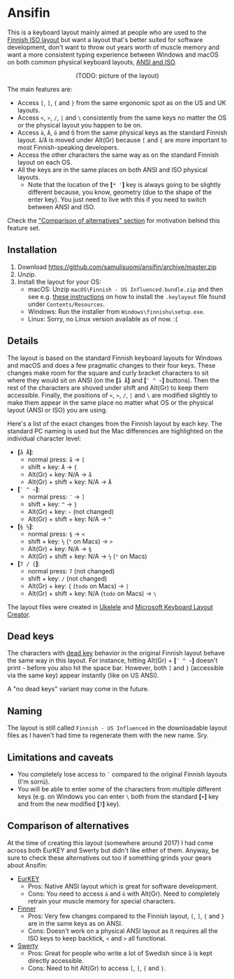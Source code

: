 # Ansifin

This is a keyboard layout mainly aimed at people who are used to the [Finnish ISO layout](https://en.wikipedia.org/wiki/QWERTY#Finnish_multilingual) but want a layout that's better suited for software development, don't want to throw out years worth of muscle memory and want a more consistent typing experience between Windows and macOS on both common physical keyboard layouts, [ANSI and ISO](https://en.wikipedia.org/wiki/Keyboard_layout#/media/File:Physical_keyboard_layouts_comparison_ANSI_ISO_KS_ABNT_JIS.png).

<p align="center">(TODO: picture of the layout)</p>

The main features are:
* Access `[`, `]`, `{` and `}` from the same ergonomic spot as on the US and UK layouts.
* Access `<`, `>`, `/`, `|` and `\` consistently from the same keys no matter the OS or the physical layout you happen to be on.
* Access `ä`, `Ä`, `ö` and `Ö` from the same physical keys as the standard Finnish layout. `å`/`Å` is moved under Alt(Gr) because `[` and `{` are more important to most Finnish-speaking developers.
* Access the other characters the same way as on the standard Finnish layout on each OS.
* All the keys are in the same places on both ANSI and ISO physical layouts.
  * Note that the location of the **[**`* '`**]** key is always going to be slightly different because, you know, geometry (due to the shape of the enter key). You just need to live with this if you need to switch between ANSI and ISO.
  
Check the ["Comparison of alternatives" section](https://github.com/samulisuomi/ansifin#comparison-of-alternatives) for motivation behind this feature set.

## Installation

1. Download https://github.com/samulisuomi/ansifin/archive/master.zip
1. Unzip.
2. Install the layout for your OS:
   * macOS: Unzip `macOS\Finnish - US Influenced.bundle.zip` and then see e.g. [these instructions](https://weibeld.net/mac/custom-keyboard-layout.html) on how to install the `.keylayout` file found under `Contents/Resources`.
   * Windows: Run the installer from `Windows\finnishu\setup.exe`.
   * Linux: Sorry, no Linux version available as of now. :(

## Details

The layout is based on the standard Finnish keyboard layouts for Windows and macOS and does a few pragmatic changes to their four keys. These changes make room for the square and curly bracket characters to sit where they would sit on ANSI (on the **[**`å Å`**]** and **[**`¨ ^ ~`**]** buttons). Then the rest of the characters are shoved under shift and Alt(Gr) to keep them accessible. Finally, the positions of `<`, `>`, `/`, `|` and `\` are modified slightly to make them appear in the same place no matter what OS or the physical layout (ANSI or ISO) you are using.

Here's a list of the exact changes from the Finnish layout by each key. The standard PC naming is used but the Mac differences are highlighted on the individual character level:
- **[**`å Å`**]**:
  * normal press: `å` → `[`
  * shift + key: `Å` → `{`
  * Alt(Gr) + key: N/A → `å`
  * Alt(Gr) + shift + key: N/A → `Å`
- **[**`¨ ^ ~`**]**:
  * normal press: `¨` → `]`
  * shift + key: `^` → `}`
  * Alt(Gr) + key: `~` (not changed)
  * Alt(Gr) + shift + key: N/A → `^`
- **[**`§ ½`**]**:
  * normal press: `§` → `<`
  * shift + key: `½` (`°` on Macs) → `>`
  * Alt(Gr) + key: N/A → `§`
  * Alt(Gr) + shift + key: N/A → `½` (`°` on Macs)
- **[**`7 / {`**]**:
  * normal press: `7` (not changed)
  * shift + key: `/` (not changed)
  * Alt(Gr) + key: `{` (`todo` on Macs) → `|`
  * Alt(Gr) + shift + key: N/A (`todo` on Macs) → `\`

The layout files were created in [Ukelele](http://software.sil.org/ukelele/) and [Microsoft Keyboard Layout Creator](https://www.microsoft.com/en-us/download/details.aspx?id=22339).

## Dead keys

The characters with [dead key](https://en.wikipedia.org/wiki/Dead_key) behavior in the original Finnish layout behave the same way in this layout. For instance, hitting Alt(Gr) + **[**`¨ ^ ~`**]** doesn't print `~` before you also hit the space bar. However, both `]` and `}` (accessible via the same key) appear instantly (like on US ANSI).

A "no dead keys" variant may come in the future.

## Naming

The layout is still called `Finnish - US Influenced` in the downloadable layout files as I haven't had time to regenerate them with the new name. Sry.

## Limitations and caveats

* You completely lose access to `¨` compared to the original Finnish layouts (I'm sorrü).
* You will be able to enter some of the characters from multiple different keys (e.g. on Windows you can enter `\` both from the standard **[**`+`**]** key and from the new modified **[**`7`**]** key).

## Comparison of alternatives

At the time of creating this layout (somewhere around 2017) I had come across both EurKEY and Swerty but didn't like either of them. Anyway, be sure to check these alternatives out too if something grinds your gears about Ansifin:

* [EurKEY](https://eurkey.steffen.bruentjen.eu/)
  * Pros: Native ANSI layout which is great for software development.
  * Cons: You need to access `ä` and `ö` with Alt(Gr). Need to completely retrain your muscle memory for special characters.
* [Finner](https://github.com/ruohola/finner)
  * Pros: Very few changes compared to the Finnish layout, `[`, `]`, `{` and `}` are in the same keys as on ANSI.
  * Cons: Doesn't work on a physical ANSI layout as it requires all the ISO keys to keep backtick, `<` and `>` all functional.
* [Swerty](http://johanegustafsson.net/projects/swerty/)
  * Pros: Great for people who write a lot of Swedish since `å` is kept directly accessible.
  * Cons: Need to hit Alt(Gr) to access `[`, `]`, `{` and `}`. 
